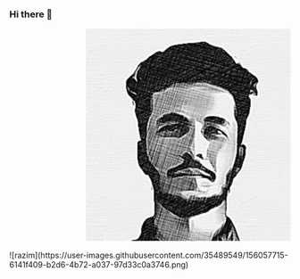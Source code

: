 ### Hi there 👋
<p align="right">
  <img src="https://github.com/Razim12/razim12/blob/main/Images/razim.png" alt="Avatar"/>
</p>
![razim](https://user-images.githubusercontent.com/35489549/156057715-6141f409-b2d6-4b72-a037-97d33c0a3746.png)


<!--
**Razim12/razim12** is a ✨ _special_ ✨ repository because its `README.md` (this file) appears on your GitHub profile.

Here are some ideas to get you started:

- 🔭 I’m currently working on ...
- 🌱 I’m currently learning ...
- 👯 I’m looking to collaborate on ...
- 🤔 I’m looking for help with ...
- 💬 Ask me about ...
- 📫 How to reach me: ...
- 😄 Pronouns: ...
- ⚡ Fun fact: ...
-->
